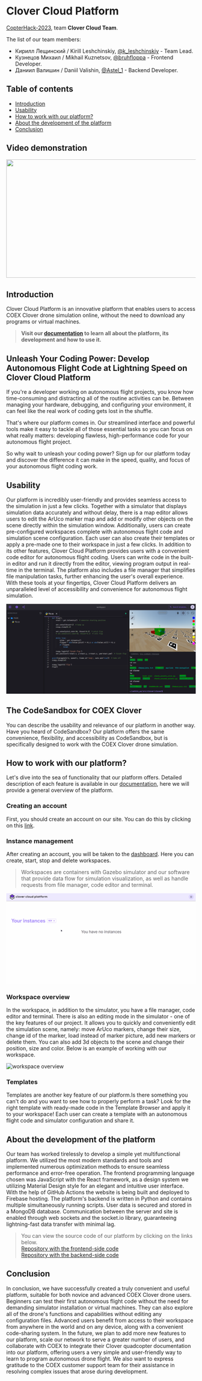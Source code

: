 # Clover Cloud Platform

[CopterHack-2023](copterhack2023.md), team **Clover Cloud Team**.

The list of our team members:

* Кирилл Лещинский / Kirill Leshchinskiy, [@k_leshchinskiy](https://t.me/k_leshchinskiy) - Team Lead.
* Кузнецов Михаил / Mikhail Kuznetsov, [@bruhfloppa](https://t.me/bruhfloppa) - Frontend Developer.
* Даниил Валишин / Daniil Valishin, [@Astel_1](https://t.me/Astel_1) - Backend Developer.

## Table of contents

* [Introduction](#introduction)
* [Usability](#usability)
* [How to work with our platform?](#how-to-work-with-our-platform)
* [About the development of the platform](#about-the-development-of-the-platform)
* [Conclusion](#conclusion)

## Video demonstration

<p align="center">
  <a href="https://www.youtube.com/watch?v=FZPl2LOMgi4"><img img width="560" height="315" src="https://img.youtube.com/vi/FZPl2LOMgi4/maxresdefault.jpg" /></a>
</p>

## Introduction

Clover Cloud Platform is an innovative platform that enables users to access COEX Clover drone simulation online, without the need to download any programs or virtual machines.

>**Visit our [documentation](https://docs.clovercloud.software) to learn all about the platform, its development and how to use it.**

## Unleash Your Coding Power: Develop Autonomous Flight Code at Lightning Speed on Clover Cloud Platform

If you're a developer working on autonomous flight projects, you know how time-consuming and distracting all of the routine activities can be. Between managing your hardware, debugging, and configuring your environment, it can feel like the real work of coding gets lost in the shuffle.

That's where our platform comes in. Our streamlined interface and powerful tools make it easy to tackle all of those essential tasks so you can focus on what really matters: developing flawless, high-performance code for your autonomous flight project.

So why wait to unleash your coding power? Sign up for our platform today and discover the difference it can make in the speed, quality, and focus of your autonomous flight coding work.

## Usability

Our platform is incredibly user-friendly and provides seamless access to the simulation in just a few clicks. Together with a simulator that displays simulation data accurately and without delay, there is a map editor allows users to edit the ArUco marker map and add or modify other objects on the scene directly within the simulation window. Additionally, users can create pre-configured workspaces complete with autonomous flight code and simulation scene configuration. Each user can also create their templates or apply a pre-made one to their workspace in just a few clicks. In addition to its other features, Clover Cloud Platform provides users with a convenient code editor for autonomous flight coding. Users can write code in the built-in editor and run it directly from the editor, viewing program output in real-time in the terminal. The platform also includes a file manager that simplifies file manipulation tasks, further enhancing the user's overall experience. With these tools at your fingertips, Clover Cloud Platform delivers an unparalleled level of accessibility and convenience for autonomous flight simulation.

<p align="center">

![Workspace screenshot](https://raw.githubusercontent.com/Clover-Cloud-Platform/clover-cloud-platform-frontend/master/docs/workspace.png)

</p>

## The CodeSandbox for COEX Clover

You can describe the usability and relevance of our platform in another way. Have you heard of CodeSandbox? Our platform offers the same convenience, flexibility, and accessibility as CodeSandbox, but is specifically designed to work with the COEX Clover drone simulation.

## How to work with our platform?

Let's dive into the sea of functionality that our platform offers. Detailed description of each feature is available in our [documentation](https://docs.clovercloud.software), here we will provide a general overview of the platform.

### Creating an account

First, you should create an account on our site. You can do this by clicking on this [link](https://clovercloud.software/signup).

### Instance management

After creating an account, you will be taken to the [dashboard](https://clovercloud.software/instances). Here you can create, start, stop and delete workspaces.

>Workspaces are containers with Gazebo simulator and our software that provide data flow for simulation visualization, as well as handle requests from file manager, code editor and terminal.

<p align="center">

![instance management](https://raw.githubusercontent.com/Clover-Cloud-Platform/clover-cloud-platform-frontend/master/docs/instances.gif)

</p>

### Workspace overview

In the workspace, in addition to the simulator, you have a file manager, code editor and terminal. There is also an editing mode in the simulator - one of the key features of our project. It allows you to quickly and conveniently edit the simulation scene, namely: move ArUco markers, change their size, change id of the marker, load instead of marker picture, add new markers or delete them. You can also add 3d objects to the scene and change their position, size and color. Below is an example of working with our workspace.

<p align="center">

![workspace overview](https://github.com/Clover-Cloud-Platform/clover-cloud-platform-frontend/raw/master/docs/workspace.gif)

</p>

### Templates

Templates are another key feature of our platform.Is there something you can't do and you want to see how to properly perform a task? Look for the right template with ready-made code in the Template Browser and apply it to your workspace! Each user can create a template with an autonomous flight code and simulator configuration and share it.

## About the development of the platform

Our team has worked tirelessly to develop a simple yet multifunctional platform. We utilized the most modern standards and tools and implemented numerous optimization methods to ensure seamless performance and error-free operation. The frontend programming language chosen was JavaScript with the React framework, as a design system we utilizing Material Design style for an elegant and intuitive user interface. With the help of GitHub Actions the website is being built and deployed to Firebase hosting. The platform's backend is written in Python and contains multiple simultaneously running scripts. User data is secured and stored in a MongoDB database. Communication between the server and site is enabled through web sockets and the socket.io library, guaranteeing lightning-fast data transfer with minimal lag.
>You can view the source code of our platform by clicking on the links below.<br/>
[Repository with the frontend-side code](https://github.com/Clover-Cloud-Platform/clover-cloud-platform-frontend)<br/>
[Repository with the backend-side code](https://github.com/Clover-Cloud-Platform/clover-cloud-platform-backend)

## Conclusion

In conclusion, we have successfully created a truly convenient and useful platform, suitable for both novice and advanced COEX Clover drone users. Beginners can test their first autonomous flight code without the need for demanding simulator installation or virtual machines. They can also explore all of the drone's functions and capabilities without editing any configuration files. Advanced users benefit from access to their workspace from anywhere in the world and on any device, along with a convenient code-sharing system. In the future, we plan to add more new features to our platform, scale our network to serve a greater number of users, and collaborate with COEX to integrate their Clover quadcopter documentation into our platform, offering users a very simple and user-friendly way to learn to program autonomous drone flight. We also want to express gratitude to the COEX customer support team for their assistance in resolving complex issues that arose during development.
